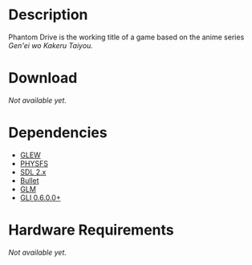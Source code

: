 Description
===========
Phantom Drive is the working title of a game based on the anime 
series *Gen'ei wo Kakeru Taiyou.*


Download
========
*Not available yet.*


Dependencies
============
* [GLEW](http://glew.sourceforge.net/)
* [PHYSFS](https://icculus.org/physfs/)
* [SDL 2.x](https://www.libsdl.org/)
* [Bullet](http://bulletphysics.org/)
* [GLM](http://glm.g-truc.net/)
* [GLI 0.6.0.0+](http://gli.g-truc.net/)


Hardware Requirements
====================
*Not available yet.*


